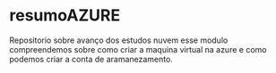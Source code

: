 # resumoAZURE
Repositorio sobre avanço dos estudos nuvem
esse modulo compreendemos sobre como criar a maquina virtual na azure e como podemos criar a conta de aramanezamento.
